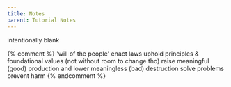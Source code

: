 ```yaml
---
title: Notes
parent: Tutorial Notes
---
```


intentionally blank

{% comment %}
'will of the people'
enact laws
uphold principles & foundational values (not without room to change
tho)
raise meaningful (good) production and lower meaningless (bad) destruction
solve problems
prevent harm
{% endcomment %}
